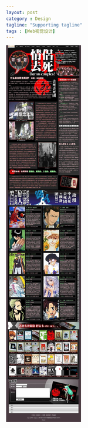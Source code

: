```yaml
---
layout: post
category : Design
tagline: "Supporting tagline"
tags : [Web视觉设计]
---
```


<img src="/images/zt_orz.jpeg" style="max-width:100%" />